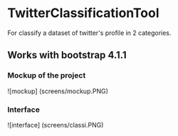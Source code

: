 # TwitterClassificationTool

For classify a dataset of twitter's profile in 2 categories.

## Works with bootstrap 4.1.1

### Mockup of the project

![mockup] (screens/mockup.PNG)

### Interface

![interface] (screens/classi.PNG)
